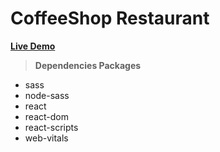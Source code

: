 # CoffeeShop Restaurant

**[Live Demo](https://positiveworldbd.github.io/hablu-psd/)**


> ****Dependencies Packages****
 - sass
 - node-sass
 - react
 - react-dom
 - react-scripts
 - web-vitals
